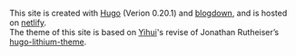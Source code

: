 This site is created with [Hugo](https://gohugo.io) (Verion 0.20.1) and [blogdown](https://bookdown.org/yihui/blogdown/), and is hosted on [netlify](https://app.netlify.com).
<br>
The theme of this site is based on [Yihui](https://yihui.name)'s revise of Jonathan Rutheiser’s [hugo-lithium-theme](https://github.com/jrutheiser/hugo-lithium-theme).
